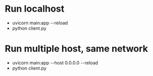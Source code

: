# Run localhost
- uvicorn main:app --reload
- python client.py

# Run multiple host, same network
- uvicorn main:app --host 0.0.0.0 --reload
- python client.py <ipv4-sever-host>